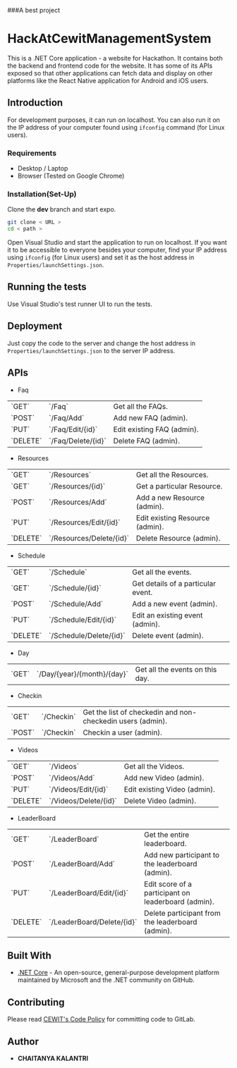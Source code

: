 ###A best project
# HackAtCewitManagementSystem

This is a .NET Core application - a website for Hackathon. It contains both the backend and frontend code for the website. It has some of its APIs exposed so that other applications can fetch data and display on other platforms like the React Native application for Android and iOS users.

## Introduction

For development purposes, it can run on localhost. You can also run it on the IP address of your computer found using `ifconfig` command (for Linux users).

### Requirements

* Desktop / Laptop
* Browser (Tested on Google Chrome)

### Installation(Set-Up)

Clone the **dev** branch and start expo.

```bash
git clone < URL >
cd < path >
```

Open Visual Studio and start the application to run on localhost. If you want it to be accessible to everyone besides your computer, find your IP address using `ifconfig` (for Linux users) and set it as the host address in `Properties/launchSettings.json`.

## Running the tests

Use Visual Studio's test runner UI to run the tests.

## Deployment

Just copy the code to the server and change the host address in `Properties/launchSettings.json` to the server IP address.

## APIs
- Faq
<table>
  <tr>
    <td>`GET`</td>
    <td>`/Faq`</td>
    <td>Get all the FAQs.</td>
  </tr>
  <tr>
    <td>`POST`</td>
    <td>`/Faq/Add`</td>
    <td>Add new FAQ (admin).</td>
  </tr>
  <tr>
    <td>`PUT`</td>
    <td>`/Faq/Edit/{id}`</td>
    <td>Edit existing FAQ (admin).</td>
  </tr>
  <tr>
    <td>`DELETE`</td>
    <td>`/Faq/Delete/{id}`</td>
    <td>Delete FAQ (admin).</td>
  </tr>
</table>

- Resources
<table>
  <tr>
    <td>`GET`</td>
    <td>`/Resources`</td>
    <td>Get all the Resources.</td>
  </tr>
  <tr>
    <td>`GET`</td>
    <td>`/Resources/{id}`</td>
    <td>Get a particular Resource.</td>
  </tr>
  <tr>
    <td>`POST`</td>
    <td>`/Resources/Add`</td>
    <td>Add a new Resource (admin).</td>
  </tr>
  <tr>
    <td>`PUT`</td>
    <td>`/Resources/Edit/{id}`</td>
    <td>Edit existing Resource (admin).</td>
  </tr>
  <tr>
    <td>`DELETE`</td>
    <td>`/Resources/Delete/{id}`</td>
    <td>Delete Resource (admin).</td>
  </tr>
</table>

- Schedule
<table>
  <tr>
    <td>`GET`</td>
    <td>`/Schedule`</td>
    <td>Get all the events.</td>
  </tr>
  <tr>
    <td>`GET`</td>
    <td>`/Schedule/{id}`</td>
    <td>Get details of a particular event.</td>
  </tr>
  <tr>
    <td>`POST`</td>
    <td>`/Schedule/Add`</td>
    <td>Add a new event (admin).</td>
  </tr>
  <tr>
    <td>`PUT`</td>
    <td>`/Schedule/Edit/{id}`</td>
    <td>Edit an existing event (admin).</td>
  </tr>
  <tr>
    <td>`DELETE`</td>
    <td>`/Schedule/Delete/{id}`</td>
    <td>Delete event (admin).</td>
  </tr>
</table>

- Day
<table>
  <tr>
    <td>`GET`</td>
    <td>`/Day/{year}/{month}/{day}`</td>
    <td>Get all the events on this day.</td>
  </tr>
</table>

- Checkin
<table>
  <tr>
    <td>`GET`</td>
    <td>`/Checkin`</td>
    <td>Get the list of checkedin and non-checkedin users (admin).</td>
  </tr>
  <tr>
    <td>`POST`</td>
    <td>`/Checkin`</td>
    <td>Checkin a user (admin).</td>
  </tr>
</table>

- Videos
<table>
  <tr>
    <td>`GET`</td>
    <td>`/Videos`</td>
    <td>Get all the Videos.</td>
  </tr>
  <tr>
    <td>`POST`</td>
    <td>`/Videos/Add`</td>
    <td>Add new Video (admin).</td>
  </tr>
  <tr>
    <td>`PUT`</td>
    <td>`/Videos/Edit/{id}`</td>
    <td>Edit existing Video (admin).</td>
  </tr>
  <tr>
    <td>`DELETE`</td>
    <td>`/Videos/Delete/{id}`</td>
    <td>Delete Video (admin).</td>
  </tr>
</table>

- LeaderBoard
<table>
  <tr>
    <td>`GET`</td>
    <td>`/LeaderBoard`</td>
    <td>Get the entire leaderboard.</td>
  </tr>
  <tr>
    <td>`POST`</td>
    <td>`/LeaderBoard/Add`</td>
    <td>Add new participant to the leaderboard (admin).</td>
  </tr>
  <tr>
    <td>`PUT`</td>
    <td>`/LeaderBoard/Edit/{id}`</td>
    <td>Edit score of a participant on leaderboard (admin).</td>
  </tr>
  <tr>
    <td>`DELETE`</td>
    <td>`/LeaderBoard/Delete/{id}`</td>
    <td>Delete participant from the leaderboard (admin).</td>
  </tr>
</table>

## Built With

* [.NET Core](https://docs.microsoft.com/en-us/dotnet/core/) - An open-source, general-purpose development platform maintained by Microsoft and the .NET community on GitHub.

## Contributing

Please read [CEWIT's Code Policy](https://dev.cewit.stonybrook.edu/snippets/12) for committing code to GitLab.

## Author

* **CHAITANYA KALANTRI**
